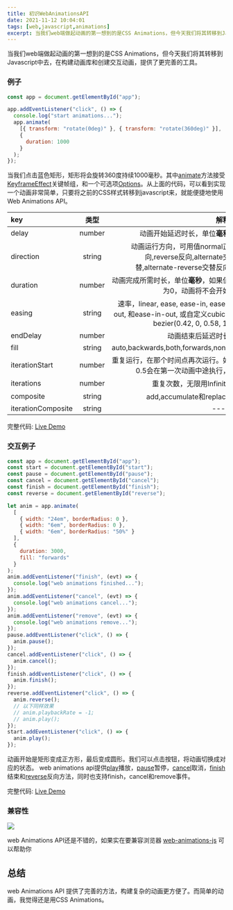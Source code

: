 ```yaml
---
title: 初识WebAnimationsAPI
date: 2021-11-12 10:04:01
tags: [web,javascript,animations]
excerpt: 当我们web端做起动画的第一想到的是CSS Animations，但今天我们将其转移到Javascript中去，在构建动画库和创建交互动画，提供了更完善的工具。
---
```


当我们web端做起动画的第一想到的是CSS Animations，但今天我们将其转移到Javascript中去，在构建动画库和创建交互动画，提供了更完善的工具。

### 例子

``` javascript
const app = document.getElementById("app");

app.addEventListener("click", () => {
  console.log("start animations...");
  app.animate(
    [{ transform: "rotate(0deg)" }, { transform: "rotate(360deg)" }],
    {
      duration: 1000
    }
  );
});
```

当我们点击蓝色矩形，矩形将会旋转360度持续1000毫秒。其中[animate](https://developer.mozilla.org/zh-CN/docs/Web/API/Element/animate)方法接受[KeyframeEffect](https://developer.mozilla.org/en-US/docs/Web/API/KeyframeEffect)关键帧组，和一个可选项[Options](https://developer.mozilla.org/en-US/docs/Web/API/KeyframeEffect/KeyframeEffect)。从上面的代码，可以看到实现一个动画非常简单，只要将之前的CSS样式转移到javascript来，就能便捷地使用Web Animations API。

| key | 类型 | 解释 | 默认值 |
| :------ | :-----: | ------: | ------: |
| delay | number | 动画开始延迟时长，单位**毫秒** | 0 |
| direction | string  | 动画运行方向，可用值normal正向,reverse反向,alternate交替,alternate-reverse交替反向 | normal |
| duration | number | 动画完成所需时长，单位**毫秒**，如果值为0，动画将不会开始 | 0 |
| easing | string  | 速率，linear, ease, ease-in, ease-out, 和ease-in-out, 或自定义cubic-bezier(0.42, 0, 0.58, 1) | linear |
| endDelay | number  | 动画结束后延迟时长 | 0 |
| fill | string  | auto,backwards,both,forwards,none | none |
| iterationStart | number  | 重复运行，在那个时间点再次运行。如0.5会在第一次动画中途执行， | 0.0 |
| iterations | number  | 重复次数，无限用Infinity | 1 |
| composite | string | add,accumulate和replace | replace |
| iterationComposite | string  | ---- | replace |

完整代码: [Live Demo](https://codesandbox.io/s/web-animations-api-1-t76x0?file=/src/index.js)




### 交互例子

``` javascript
const app = document.getElementById("app");
const start = document.getElementById("start");
const pause = document.getElementById("pause");
const cancel = document.getElementById("cancel");
const finish = document.getElementById("finish");
const reverse = document.getElementById("reverse");

let anim = app.animate(
  [
    { width: "24em", borderRadius: 0 },
    { width: "6em", borderRadius: 0 },
    { width: "6em", borderRadius: "50%" }
  ],
  {
    duration: 3000,
    fill: "forwards"
  }
);
anim.addEventListener("finish", (evt) => {
  console.log("web animations finished...");
});
anim.addEventListener("cancel", (evt) => {
  console.log("web animations cancel...");
});
anim.addEventListener("remove", (evt) => {
  console.log("web animations remove...");
});
pause.addEventListener("click", () => {
  anim.pause();
});
cancel.addEventListener("click", () => {
  anim.cancel();
});
finish.addEventListener("click", () => {
  anim.finish();
});
reverse.addEventListener("click", () => {
  anim.reverse();
  // 以下同样效果
  // anim.playbackRate = -1;
  // anim.play();
});
start.addEventListener("click", () => {
  anim.play();
});
```
动画开始是矩形变成正方形，最后变成圆形。我们可以点击按钮，将动画切换成对应的状态。
web animations api提供[play](https://developer.mozilla.org/zh-CN/docs/Web/API/Animation/play)播放，[pause](https://developer.mozilla.org/en-US/docs/Web/API/Animation/pause)暂停，[cancel](https://developer.mozilla.org/zh-CN/docs/Web/API/Animation/cancel)取消，[finish](https://developer.mozilla.org/zh-CN/docs/Web/API/Animation/finish)结束和[reverse](https://developer.mozilla.org/en-US/docs/Web/API/Animation/reverse)反向方法，同时也支持finish，cancel和remove事件。

完整代码: [Live Demo](https://codesandbox.io/s/web-animations-api-2-ublsg?file=/src/index.js)


### 兼容性

![](/images/webanimationsuse.png)

web Animations API还是不错的，如果实在要兼容浏览器 [web-animations-js](https://github.com/web-animations/web-animations-js) 可以帮助你


## 总结
web Animations API 提供了完善的方法，构建复杂的动画更方便了。而简单的动画，我觉得还是用CSS Animations。

